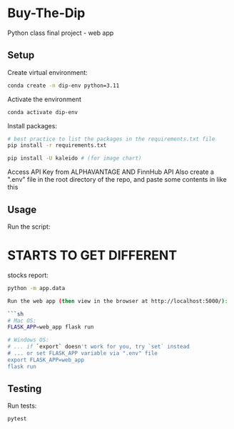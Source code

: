 # Buy-The-Dip
Python class final project - web app

## Setup

Create virtual environment:

```sh
conda create -n dip-env python=3.11
```

Activate the environment

```sh
conda activate dip-env
```


Install packages:

```sh
# best practice to list the packages in the requirements.txt file
pip install -r requirements.txt
```

```sh
pip install -U kaleido # (for image chart)
```

Access API Key from ALPHAVANTAGE AND FinnHub API 
Also create a ".env" file in the root directory of the repo, and paste some contents in like this

## Usage

Run the script:

#  STARTS TO GET DIFFERENT 
stocks report:

```sh
python -m app.data

Run the web app (then view in the browser at http://localhost:5000/):

```sh
# Mac OS:
FLASK_APP=web_app flask run

# Windows OS:
# ... if `export` doesn't work for you, try `set` instead
# ... or set FLASK_APP variable via ".env" file
export FLASK_APP=web_app
flask run
```


## Testing

Run tests:

```sh
pytest
```


